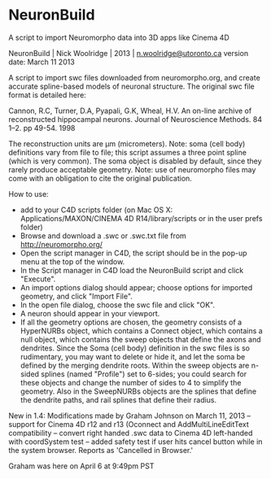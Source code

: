 NeuronBuild
==========

A script to import Neuromorpho data into 3D apps like Cinema 4D

NeuronBuild | Nick Woolridge | 2013 | n.woolridge@utoronto.ca
version date: March 11 2013

A script to import swc files downloaded from neuromorpho.org, and create accurate
spline-based models of neuronal structure. The original swc file format is detailed here:

Cannon, R.C, Turner, D.A, Pyapali, G.K, Wheal, H.V. An on-line archive of reconstructed
hippocampal neurons. Journal of Neuroscience Methods. 84 1–2. pp 49-54. 1998

The reconstruction units are μm (micrometers).
Note: soma (cell body) definitions vary from file to file; this script assumes a three point spline
(which is very common). The soma object is disabled by default, since they rarely produce acceptable geometry.
Note: use of neuromorpho files may come with an obligation to cite the original publication.

How to use:
- add to your C4D scripts folder (on Mac OS X: Applications/MAXON/CINEMA 4D R14/library/scripts or in the user prefs folder)
- Browse and download a .swc or .swc.txt file from http://neuromorpho.org/
- Open the script manager in C4D, the script should be in the pop-up menu at the top of the window.
- In the Script manager in C4D load the NeuronBuild script and click "Execute".
- An import options dialog should appear; choose options for imported geometry, and click "Import File".
- In the open file dialog, choose the swc file and click "OK".
- A neuron should appear in your viewport.
- If all the geometry options are chosen, the geometry consists of a HyperNURBs object, which contains a Connect object, which 
contains a null object, which contains the sweep objects that define the axons and dendrites. 
Since the Soma (cell body) definition in the swc files is so rudimentary, you may want to 
delete or hide it, and let the soma be defined by the merging dendrite roots. Within the sweep
 objects are n-sided splines (named "Profile") set to 6-sides; you could search for these 
 objects and change the number of sides to 4 to simplify the geometry. Also in the SweepNURBs objects
 are the splines that define the dendrite paths, and rail splines that define their radius.
    
New in 1.4:
    Modifications made by Graham Johnson on March 11, 2013
    – support for Cinema 4D r12 and r13 (Oconnect and AddMultiLineEditText compatibility
    – convert right handed .swc data to Cinema 4D left-handed with coordSystem test
    – added safety test if user hits cancel button while in the system browser. Reports as 'Cancelled in Browser.'

Graham was here on April 6 at 9:49pm PST